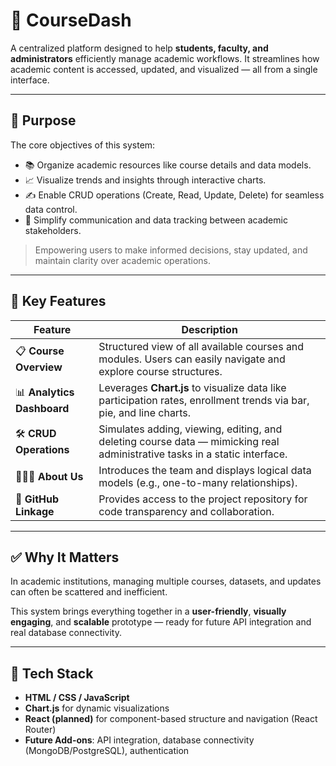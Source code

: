 # 📘 CourseDash

A centralized platform designed to help **students, faculty, and administrators** efficiently manage academic workflows. It streamlines how academic content is accessed, updated, and visualized — all from a single interface.

---

## 🎯 Purpose

The core objectives of this system:

- 📚 Organize academic resources like course details and data models.  
- 📈 Visualize trends and insights through interactive charts.  
- ✍️ Enable CRUD operations (Create, Read, Update, Delete) for seamless data control.  
- 🔁 Simplify communication and data tracking between academic stakeholders.  

> Empowering users to make informed decisions, stay updated, and maintain clarity over academic operations.

---

## 🔑 Key Features

| Feature              | Description |
|----------------------|-------------|
| 📋 **Course Overview** | Structured view of all available courses and modules. Users can easily navigate and explore course structures. |
| 📊 **Analytics Dashboard** | Leverages **Chart.js** to visualize data like participation rates, enrollment trends via bar, pie, and line charts. |
| 🛠️ **CRUD Operations** | Simulates adding, viewing, editing, and deleting course data — mimicking real administrative tasks in a static interface. |
| 👨‍👩‍👧 **About Us** | Introduces the team and displays logical data models (e.g., one-to-many relationships). |
| 🔗 **GitHub Linkage** | Provides access to the project repository for code transparency and collaboration. |

---

## ✅ Why It Matters

In academic institutions, managing multiple courses, datasets, and updates can often be scattered and inefficient.

This system brings everything together in a **user-friendly**, **visually engaging**, and **scalable** prototype — ready for future API integration and real database connectivity.

---

## 🚀 Tech Stack

- **HTML / CSS / JavaScript**
- **Chart.js** for dynamic visualizations
- **React (planned)** for component-based structure and navigation (React Router)
- **Future Add-ons**: API integration, database connectivity (MongoDB/PostgreSQL), authentication
